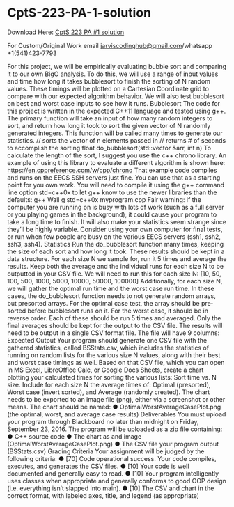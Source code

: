 # CptS-223-PA-1-solution

Download Here: [CptS 223 PA #1 solution](https://jarviscodinghub.com/assignment/cpts-223-pa-1-solution/)

For Custom/Original Work email jarviscodinghub@gmail.com/whatsapp +1(541)423-7793

For this project, we will be empirically evaluating bubble sort and comparing it to our own Big­O
analysis. To do this, we will use a range of input values and time how long it takes bubblesort to finish
the sorting of N random values. These timings will be plotted on a Cartesian Coordinate grid to
compare with our expected algorithm behavior. We will also test bubblesort on best and worst case
inputs to see how it runs.
Bubblesort
The code for this project is written in the expected C++11 language and tested using g++.
The primary function will take an input of how many random integers to sort, and return how long it
took to sort the given vector of N randomly generated integers. This function will be called many
times to generate our statistics.
// sorts the vector of n elements passed in
// returns # of seconds to accomplish the sorting
float do_bubblesort(std::vector &arr, int n)
To calculate the length of the sort, I suggest you use the c++ chrono library. An example of using this
library to evaluate a different algorithm is shown here:
https://en.cppreference.com/w/cpp/chrono
That example code compiles and runs on the EECS SSH servers just fine. You can use that as a starting
point for you own work. You will need to compile it using the g++ command line option ­std=c++0x to
let g++ know to use the newer libraries than the defaults:
g++ ­Wall ­g ­std=c++0x myprogram.cpp
Fair warning: if the computer you are running on is busy with lots of work (such as a full server or you
playing games in the background), it could cause your program to take a long time to finish. It will also
make your statistics seem strange since they’ll be highly variable. Consider using your own computer
for final tests, or run when few people are busy on the various EECS servers (ssh1, ssh2, ssh3, ssh4).
Statistics
Run the do_bubblesort function many times, keeping the size of each sort and how long it took. These
results should be kept in a data structure. For each size N we sample for, run it 5 times and average
the results. Keep both the average and the individual runs for each size N to be outputted in your CSV
file.
We will need to run this for each size N: [10, 50, 100, 500, 1000, 5000, 10000, 50000, 100000]
Additionally, for each size N, we will gather the optimal run time and the worst case run time. In these
cases, the do_bubblesort function needs to not generate random arrays, but pre­sorted arrays. For
the optimal case test, the array should be pre­sorted before bubblesort runs on it. For the worst case,
it should be in reverse order. Each of these should be run 5 times and averaged. Only the final
averages should be kept for the output to the CSV file.
The results will need to be output in a single CSV format file. The file will have 9 columns:
Expected Output
Your program should generate one CSV file with the gathered statistics, called BSStats.csv, which
includes the statistics of running on random lists for the various size N values, along with their best
and worst case timings as well.
Based on that CSV file, which you can open in MS Excel, LibreOffice Calc, or Google Docs Sheets,
create a chart plotting your calculated times for sorting the various lists: Sort time vs. N size. Include
for each size N the average times of: Optimal (pre­sorted), Worst case (invert sorted), and Average
(randomly created). The chart needs to be exported to an image file (png), either via a screenshot or
other means. The chart should be named:
● OptimalWorstAverageCasePlot.png (the optimal, worst, and average case results)
Deliverables
You must upload your program through Blackboard no later than midnight on Friday, September 23,
2016. The program will be uploaded as a zip file containing:
● C++ source code
● The chart as and image (OptimalWorstAverageCasePlot.png)
● The CSV file your program output (BSStats.csv)
Grading Criteria
Your assignment will be judged by the following criteria:
● [70] Code operational success. Your code compiles, executes, and generates the CSV files.
● [10] Your code is well documented and generally easy to read.
● [10] Your program intelligently uses classes when appropriate and generally conforms to good
OOP design (i.e. everything isn’t slapped into main).
● [10] The CSV and chart in the correct format, with labeled axes, title, and legend (as
appropriate)


